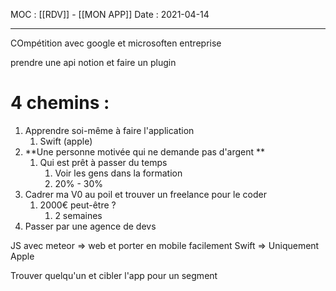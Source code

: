 MOC : [[RDV]] - [[MON APP]]
Date : 2021-04-14
***

COmpétition avec google et microsoften entreprise

prendre une api notion et faire un plugin

# 4 chemins : 
1. Apprendre soi-même à faire l'application
	1. Swift (apple)
2. **Une personne motivée qui ne demande pas d'argent **
	1. Qui est prêt à passer du temps 
		1. Voir les gens dans la formation
		2. 20% - 30%
3. Cadrer ma V0 au poil et trouver un freelance pour le coder
	1. 2000€ peut-être ? 
		1. 2 semaines
4. Passer par une agence de devs 


JS avec meteor => web et porter en mobile facilement
Swift => Uniquement Apple

Trouver quelqu'un et cibler l'app pour un segment 
